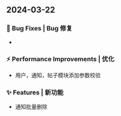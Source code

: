 ## 2024-03-22

### 🐛 Bug Fixes | Bug 修复

* 

### ⚡ Performance Improvements | 优化

* 用户，通知，帖子模块添加参数校验

### ✨ Features | 新功能

* 通知批量删除
